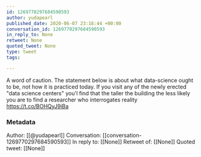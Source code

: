 ```yaml
---
id: 1269770297684590593
author: yudapearl
published_date: 2020-06-07 23:16:44 +00:00
conversation_id: 1269770297684590593
in_reply_to: None
retweet: None
quoted_tweet: None
type: tweet
tags:

---
```


A word of caution. The statement below is about what data-science ought to be, not how it is practiced today. If you visit any of the newly erected "data science centers" you'l find that the taller the building the less likely you are to find a researcher who interrogates reality https://t.co/BOHQyJ9iBa

### Metadata

Author: [[@yudapearl]]
Conversation: [[conversation-1269770297684590593]]
In reply to: [[None]]
Retweet of: [[None]]
Quoted tweet: [[None]]
